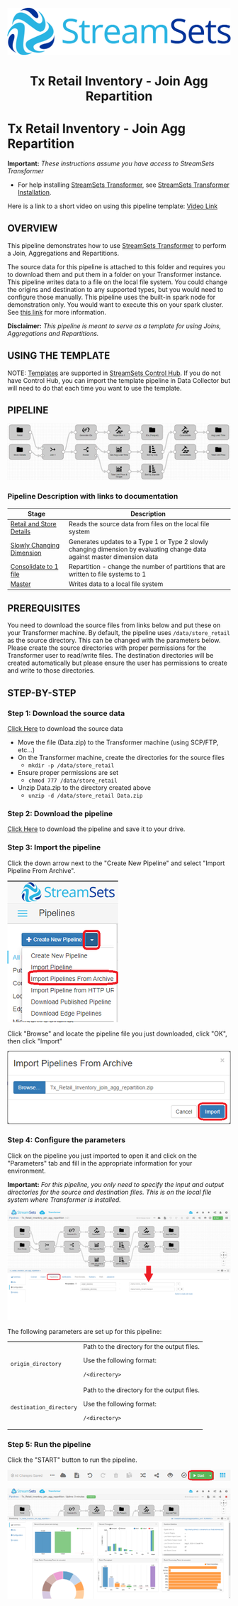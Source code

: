 ![StreamSets Logo](../../../../images/Full%20Color%20Transparent.png)

<h1><p align="center">Tx Retail Inventory - Join Agg Repartition</p></h1>

# Tx Retail Inventory - Join Agg Repartition

**Important:** *These instructions assume you have access to StreamSets Transformer*

- For help installing [StreamSets Transformer](https://streamsets.com/products/dataops-platform/transformer-etl/), see [StreamSets Transformer Installation](https://streamsets.com/documentation/transformer/latest/help/transformer/Installation/Installation-Title.html).

Here is a link to a short video on using this pipeline template: [Video Link](https://www.youtube.com/channel/UC_4K-__dngOCEmoZs7PVZAg)

## OVERVIEW

This pipeline demonstrates how to use [StreamSets Transformer](https://streamsets.com/products/dataops-platform/transformer-etl/) to perform a Join, Aggregations and Repartitions.

The source data for this pipeline is attached to this folder and requires you to download them and put them in a folder on your Transformer instance.  This pipeline writes data to a file on the local file system.  You could change the origins and destination to any supported types, but you would need to configure those manually.  This pipeline uses the built-in spark node for demonstration only.  You would want to execute this on your spark cluster. See [this link](https://streamsets.com/documentation/transformer/latest/help/transformer/Clusters/Clusters-Title.html) for more information.

**Disclaimer:** *This pipeline is meant to serve as a template for using Joins, Aggregations and Repartitions.*

## USING THE TEMPLATE

NOTE: [Templates](https://streamsets.com/documentation/controlhub/latest/help/controlhub/UserGuide/Pipelines/PipelineTemplates.html) are supported in [StreamSets Control Hub](https://streamsets.com/products/dataops-platform/control-hub/). If you do not have Control Hub, you can import the template pipeline in Data Collector but will need to do that each time you want to use the template.

## PIPELINE

![Pipeline](images/pipeline.png "Tx Retail Inventory - Join Agg Repartition")

### Pipeline Description with links to documentation

Stage | Description
--- | ---
[Retail and Store Details](https://streamsets.com/documentation/transformer/latest/help/transformer/Origins/File.html?contextID=concept_jcx_f2d_qgb) | Reads the source data from files on the local file system
[Slowly Changing Dimension](https://streamsets.com/documentation/transformer/latest/help/transformer/Processors/SCDimension.html?contextID=concept_ixk_bbr_j3b) | Generates updates to a Type 1 or Type 2 slowly changing dimension by evaluating change data against master dimension data
[Consolidate to 1 file](https://streamsets.com/documentation/transformer/latest/help/transformer/Processors/Repartition.html?contextID=concept_cm5_lfg_wgb) | Repartition - change the number of partitions that are written to file systems to 1
[Master](https://streamsets.com/documentation/transformer/latest/help/transformer/Destinations/File-D.html?contextID=concept_akw_2r3_xgb) | Writes data to a local file system

## PREREQUISITES

You need to download the source files from links below and put these on your Transformer machine.  By default, the pipeline uses ```/data/store_retail``` as the source directory.  This can be changed with the parameters below.  Please create the source directories with proper permissions for the Transformer user to read/write files.  The destination directories will be created automatically but please ensure the user has permissions to create and write to those directories.

## STEP-BY-STEP

### Step 1: Download the source data

[Click Here](./Data.zip?raw=true) to download the source data

* Move the file (Data.zip) to the Transformer machine (using SCP/FTP, etc...)
* On the Transformer machine, create the directories for the source files
  * ```mkdir -p /data/store_retail```
* Ensure proper permissions are set
  * ```chmod 777 /data/store_retail```
* Unzip Data.zip to the directory created above
  * ```unzip -d /data/store_retail Data.zip```

### Step 2: Download the pipeline

[Click Here](./Tx_Retail_Inventory_join_agg_repartition.zip?raw=true) to download the pipeline and save it to your drive.

### Step 3: Import the pipeline

Click the down arrow next to the "Create New Pipeline" and select "Import Pipeline From Archive".

![Step 3](images/TxRetailInventory_step3.png "Import the Pipeline")

Click "Browse" and locate the pipeline file you just downloaded, click "OK", then click "Import"

![Step 3a](images/TxRetailInventory_step3a.png "Import the Pipeline")

### Step 4: Configure the parameters

Click on the pipeline you just imported to open it and click on the "Parameters" tab and fill in the appropriate information for your environment.

**Important:** *For this pipeline, you only need to specify the input and output directories for the source and destination files.  This is on the local file system where Transformer is installed.*

![Step 4](images/TxRetailInventory_step4.png "Configure the parameters")

The following parameters are set up for this pipeline:
<table>
  <tr>
  <td><code>origin_directory</code>
   </td>
   <td class="entry cellrowborder" headers="d31669e688 "><span class="ph" id="task_rcy_b4f_dhb__d67e2186">Path to the directory for
                                            the output files.</span>
                                        <p>Use the following
                                            format:</p>
<p class="p"><code class="ph codeph">/&lt;directory&gt;</code></p>
</td>
</tr>
   <td><code>destination_directory</code>
   </td>
   <td class="entry cellrowborder" headers="d31669e688 "><span class="ph" id="task_rcy_b4f_dhb__d67e2186">Path to the directory for
                                            the output files.</span>
                                        <p>Use the following
                                            format:</p>
<p class="p"><code class="ph codeph">/&lt;directory&gt;</code></p>
</td>
  </tr>
</table>

### Step 5: Run the pipeline

Click the "START" button to run the pipeline.

![Step 5](images/TxRetailInventory_step5.png "Run the pipeline")

![Step 4a](images/TxRetailInventory_step5a.png "Run the pipeline")